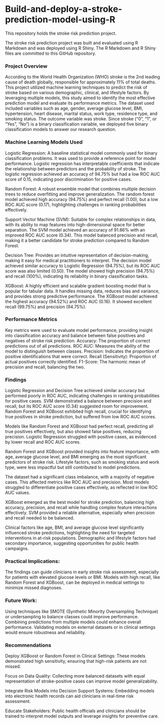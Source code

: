 # Build-and-deploy-a-stroke-prediction-model-using-R

This repository holds the stroke risk prediction project.

The stroke risk prediction project was built and evaluated using R Markdown and was deployed using R Shiny. The R Markdown and R Shiny files are committed to this GitHub repository.

### Project Overview

According to the World Health Organization (WHO) stroke is the 2nd leading cause of death globally, responsible for approximately 11% of total deaths. This project utilized machine learning techniques to predict the risk of stroke based on various demographic, clinical, and lifestyle factors. By leveraging multiple models, this study aimed to identify the most effective prediction model and evaluate its performance metrics. The dataset used included variables such as age, gender, average glucose level, BMI, hypertension, heart disease, marital status, work type, residence type, and smoking status. The outcome variable was stroke. Since stroke (“0”, “1”, or “Yes”, “No”) is a binary classification variable, we deployed five binary classification models to answer our research question.

### Machine Learning Models Used

Logistic Regression: A baseline statistical model commonly used for binary classification problems. It was used to provide a reference point for model performance. Logistic regression has interpretable coefficients that indicate the relationship between predictors and the probability of stroke. The logistic regression achieved an accuracy of 94.75% but had a low ROC AUC score of 0.15, indicating poor discrimination for positive cases.

Random Forest: A robust ensemble model that combines multiple decision trees to reduce overfitting and improve generalization. The random forest model achieved high accuracy (94.75%) and perfect recall (1.00), but a low ROC AUC score (0.17), highlighting challenges in ranking probabilities effectively.

Support Vector Machine (SVM): Suitable for complex relationships in data, with its ability to map features into high-dimensional space for better separation. The SVM model achieved an accuracy of 91.86% with an improved ROC AUC score (0.34). This model balanced precision and recall, making it a better candidate for stroke prediction compared to Random Forest.

Decision Tree: Provides an intuitive representation of decision-making, making it easy for medical practitioners to interpret. The decision model achieved similar accuracy to Logistic Regression (94.75%), but its ROC AUC score was also limited (0.50). The model showed high precision (94.75%) and recall (100%), indicating its reliability in binary classification tasks.

XGBoost: A highly efficient and scalable gradient boosting model that is popular for tabular data. It handles missing data, reduces bias and variance, and provides strong predictive performance. The XGBoost model achieved the highest accuracy (94.52%) and ROC AUC (0.16). It showed excellent recall (99.75%) and precision (94.75%).

### Performance Metrics

Key metrics were used to evaluate model performance, providing insight into classification accuracy and balance between false positives and negatives of stroke risk prediction. Accuracy: The proportion of correct predictions out of all predictions. ROC AUC: Measures the ability of the model to distinguish between classes. Precision: Indicates the proportion of positive identifications that were correct. Recall (Sensitivity): Proportion of actual positives correctly identified. F1-Score: The harmonic mean of precision and recall, balancing the two.

### Findings

Logistic Regression and Decision Tree achieved similar accuracy but performed poorly in ROC AUC, indicating challenges in ranking probabilities for positive cases. SVM demonstrated a balance between precision and recall, but its ROC AUC score (0.34) suggested room for improvement. Random Forest and XGBoost exhibited high recall, crucial for identifying true positives in stroke prediction, but suffered from low ROC AUC scores.

Models like Random Forest and XGBoost had perfect recall, predicting all true positives effectively, but also showed false positives, reducing precision. Logistic Regression struggled with positive cases, as evidenced by lower recall and ROC AUC scores.

Random Forest and XGBoost provided insights into feature importance, with age, average glucose level, and BMI emerging as the most significant predictors of stroke risk. Lifestyle factors, such as smoking status and work type, were less impactful but still contributed to model predictions.

The dataset had a significant class imbalance, with a majority of negative cases. This affected metrics like ROC AUC and precision. Most models struggled to differentiate positive cases effectively, as reflected in low ROC AUC values.

XGBoost emerged as the best model for stroke prediction, balancing high accuracy, precision, and recall while handling complex feature interactions effectively. SVM provided a reliable alternative, especially when precision and recall needed to be balanced.

Clinical factors like age, BMI, and average glucose level significantly influenced stroke predictions, highlighting the need for targeted interventions in at-risk populations. Demographic and lifestyle factors had secondary importance, suggesting opportunities for public health campaigns.

### Practical Implications:

The findings can guide clinicians in early stroke risk assessment, especially for patients with elevated glucose levels or BMI. Models with high recall, like Random Forest and XGBoost, can be deployed in medical settings to minimize missed diagnoses.

### Future Work:

Using techniques like SMOTE (Synthetic Minority Oversampling Technique) or undersampling to balance classes could improve performance. Combining predictions from multiple models could enhance overall performance. Validating models on external datasets or in clinical settings would ensure robustness and reliability.

### Recommendations

Deploy XGBoost or Random Forest in Clinical Settings: These models demonstrated high sensitivity, ensuring that high-risk patients are not missed.

Focus on Data Quality: Collecting more balanced datasets with equal representation of stroke-positive cases can improve model generalizability.

Integrate Risk Models into Decision Support Systems: Embedding models into electronic health records can aid clinicians in real-time risk assessment.

Educate Stakeholders: Public health officials and clinicians should be trained to interpret model outputs and leverage insights for preventive care.
